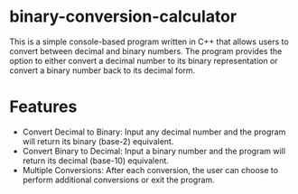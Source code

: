 # binary-conversion-calculator
This is a simple console-based program written in C++ that allows users to convert between decimal and binary numbers. The program provides the option to either convert a decimal number to its binary representation or convert a binary number back to its decimal form.

# Features
- Convert Decimal to Binary: Input any decimal number and the program will return its binary (base-2) equivalent.
- Convert Binary to Decimal: Input a binary number and the program will return its decimal (base-10) equivalent.
- Multiple Conversions: After each conversion, the user can choose to perform additional conversions or exit the program.
